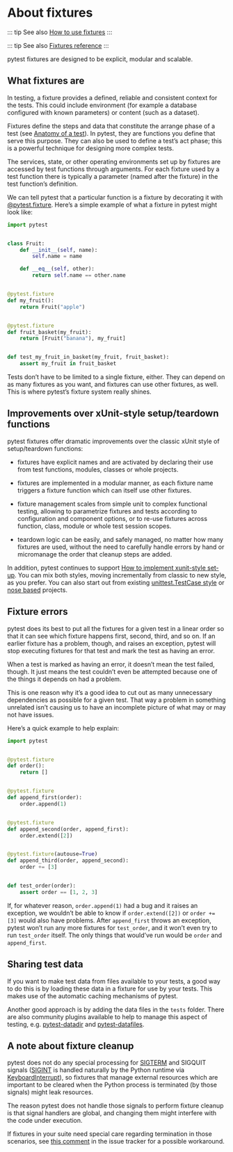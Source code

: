 # About fixtures

::: tip See also
[How to use fixtures](https://docs.pytest.org/en/latest/how-to/fixtures.html#how-to-fixtures)
:::

::: tip See also
[Fixtures reference](https://docs.pytest.org/en/latest/reference/fixtures.html#reference-fixtures)
:::

pytest fixtures are designed to be explicit, modular and scalable.

## What fixtures are

In testing, a fixture provides a defined, reliable and consistent context for the tests. This could include environment (for example a database configured with known parameters) or content (such as a dataset).

Fixtures define the steps and data that constitute the arrange phase of a test (see [Anatomy of a test](https://docs.pytest.org/en/latest/explanation/anatomy.html#test-anatomy)). In pytest, they are functions you define that serve this purpose. They can also be used to define a test’s act phase; this is a powerful technique for designing more complex tests.

The services, state, or other operating environments set up by fixtures are accessed by test functions through arguments. For each fixture used by a test function there is typically a parameter (named after the fixture) in the test function’s definition.

We can tell pytest that a particular function is a fixture by decorating it with [@pytest.fixture](https://docs.pytest.org/en/latest/reference/reference.html#pytest.fixture). Here’s a simple example of what a fixture in pytest might look like:

```python
import pytest


class Fruit:
    def __init__(self, name):
        self.name = name

    def __eq__(self, other):
        return self.name == other.name


@pytest.fixture
def my_fruit():
    return Fruit("apple")


@pytest.fixture
def fruit_basket(my_fruit):
    return [Fruit("banana"), my_fruit]


def test_my_fruit_in_basket(my_fruit, fruit_basket):
    assert my_fruit in fruit_basket
```

Tests don’t have to be limited to a single fixture, either. They can depend on as many fixtures as you want, and fixtures can use other fixtures, as well. This is where pytest’s fixture system really shines.

## Improvements over xUnit-style setup/teardown functions

pytest fixtures offer dramatic improvements over the classic xUnit style of setup/teardown functions:

- fixtures have explicit names and are activated by declaring their use from test functions, modules, classes or whole projects.

- fixtures are implemented in a modular manner, as each fixture name triggers a fixture function which can itself use other fixtures.

- fixture management scales from simple unit to complex functional testing, allowing to parametrize fixtures and tests according to configuration and component options, or to re-use fixtures across function, class, module or whole test session scopes.

- teardown logic can be easily, and safely managed, no matter how many fixtures are used, without the need to carefully handle errors by hand or micromanage the order that cleanup steps are added.

In addition, pytest continues to support [How to implement xunit-style set-up](https://docs.pytest.org/en/latest/how-to/xunit_setup.html#xunitsetup). You can mix both styles, moving incrementally from classic to new style, as you prefer. You can also start out from existing [unittest.TestCase style](https://docs.pytest.org/en/latest/how-to/unittest.html#unittest-testcase) or [nose based](https://docs.pytest.org/en/latest/how-to/nose.html#nosestyle) projects.

## Fixture errors

pytest does its best to put all the fixtures for a given test in a linear order so that it can see which fixture happens first, second, third, and so on. If an earlier fixture has a problem, though, and raises an exception, pytest will stop executing fixtures for that test and mark the test as having an error.

When a test is marked as having an error, it doesn’t mean the test failed, though. It just means the test couldn’t even be attempted because one of the things it depends on had a problem.

This is one reason why it’s a good idea to cut out as many unnecessary dependencies as possible for a given test. That way a problem in something unrelated isn’t causing us to have an incomplete picture of what may or may not have issues.

Here’s a quick example to help explain:

```python
import pytest


@pytest.fixture
def order():
    return []


@pytest.fixture
def append_first(order):
    order.append(1)


@pytest.fixture
def append_second(order, append_first):
    order.extend([2])


@pytest.fixture(autouse=True)
def append_third(order, append_second):
    order += [3]


def test_order(order):
    assert order == [1, 2, 3]
```

If, for whatever reason, `order.append(1)` had a bug and it raises an exception, we wouldn’t be able to know if `order.extend([2])` or `order += [3]` would also have problems. After `append_first` throws an exception, pytest won’t run any more fixtures for `test_order`, and it won’t even try to run `test_order` itself. The only things that would’ve run would be `order` and `append_first`.

## Sharing test data

If you want to make test data from files available to your tests, a good way to do this is by loading these data in a fixture for use by your tests. This makes use of the automatic caching mechanisms of pytest.

Another good approach is by adding the data files in the `tests` folder. There are also community plugins available to help to manage this aspect of testing, e.g. [pytest-datadir](https://pypi.org/project/pytest-datadir/) and [pytest-datafiles](https://pypi.org/project/pytest-datafiles/).

## A note about fixture cleanup

pytest does not do any special processing for [SIGTERM](https://docs.python.org/3/library/signal.html#signal.SIGTERM) and SIGQUIT signals ([SIGINT](https://docs.python.org/3/library/signal.html#signal.SIGINT) is handled naturally by the Python runtime via [KeyboardInterrupt](https://docs.python.org/3/library/exceptions.html#KeyboardInterrupt)), so fixtures that manage external resources which are important to be cleared when the Python process is terminated (by those signals) might leak resources.

The reason pytest does not handle those signals to perform fixture cleanup is that signal handlers are global, and changing them might interfere with the code under execution.

If fixtures in your suite need special care regarding termination in those scenarios, see [this comment](https://github.com/pytest-dev/pytest/issues/5243#issuecomment-491522595) in the issue tracker for a possible workaround.